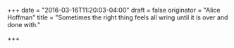 +++
date = "2016-03-16T11:20:03-04:00"
draft = false
originator = "Alice Hoffman"
title = "Sometimes the right thing feels all wring until it is over and done with."

+++

